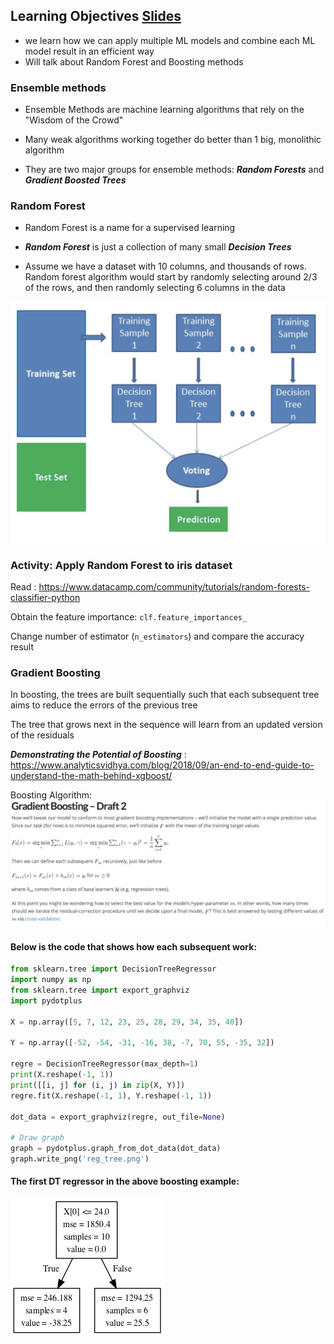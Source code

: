 ## Learning Objectives [Slides](https://github.com/Make-School-Courses/DS-2.1-Machine-Learning/blob/master/Notebooks/simple_ensemble.ipynb)
- we learn how we can apply multiple ML models and combine each ML model result in an efficient way
- Will talk about Random Forest and Boosting methods

### Ensemble methods

- Ensemble Methods are machine learning algorithms that rely on the "Wisdom of the Crowd"

- Many weak algorithms working together do better than 1 big, monolithic algorithm

- They are two major groups for ensemble methods: ***Random Forests*** and ***Gradient Boosted Trees***

### Random Forest

- Random Forest is a name for a supervised learning

- ***Random Forest*** is just a collection of many small ***Decision Trees***

- Assume we have a dataset with 10 columns, and thousands of rows. Random forest algorithm would start by randomly selecting around 2/3 of the rows, and then randomly selecting 6 columns in the data

![](../Notebooks/Images/random_forest.png)

### Activity: Apply Random Forest to iris dataset

Read : https://www.datacamp.com/community/tutorials/random-forests-classifier-python

Obtain the feature importance: `clf.feature_importances_`

Change number of estimator (`n_estimators`) and compare the accuracy result

### Gradient Boosting

In boosting, the trees are built sequentially such that each subsequent tree aims to reduce the errors of the previous tree

The tree that grows next in the sequence will learn from an updated version of the residuals

***Demonstrating the Potential of Boosting*** : https://www.analyticsvidhya.com/blog/2018/09/an-end-to-end-guide-to-understand-the-math-behind-xgboost/

Boosting Algorithm:
![](../Notebooks/Images/boosting_algorithm.png)

#### Below is the code that shows how each subsequent work:

```python
from sklearn.tree import DecisionTreeRegressor
import numpy as np
from sklearn.tree import export_graphviz
import pydotplus

X = np.array([5, 7, 12, 23, 25, 28, 29, 34, 35, 40])

Y = np.array([-52, -54, -31, -16, 38, -7, 70, 55, -35, 32])

regre = DecisionTreeRegressor(max_depth=1)
print(X.reshape(-1, 1))
print([[i, j] for (i, j) in zip(X, Y)])
regre.fit(X.reshape(-1, 1), Y.reshape(-1, 1))

dot_data = export_graphviz(regre, out_file=None)

# Draw graph
graph = pydotplus.graph_from_dot_data(dot_data)
graph.write_png('reg_tree.png')
```
#### The first DT regressor in the above boosting example:
![](../Notebooks/Images/reg_tree.png)
